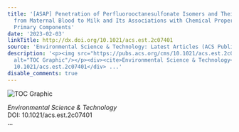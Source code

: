 ```yaml
---
title: '[ASAP] Penetration of Perfluorooctanesulfonate Isomers and Their Alternatives
  from Maternal Blood to Milk and Its Associations with Chemical Properties and Milk
  Primary Components'
date: '2023-02-03'
linkTitle: http://dx.doi.org/10.1021/acs.est.2c07401
source: 'Environmental Science & Technology: Latest Articles (ACS Publications)'
description: '<p><img src="https://pubs.acs.org/cms/10.1021/acs.est.2c07401/asset/images/medium/es2c07401_0004.gif"
  alt="TOC Graphic"/></p><div><cite>Environmental Science & Technology</cite></div><div>DOI:
  10.1021/acs.est.2c07401</div> ...'
disable_comments: true
---
```

<p><img src="https://pubs.acs.org/cms/10.1021/acs.est.2c07401/asset/images/medium/es2c07401_0004.gif" alt="TOC Graphic"/></p><div><cite>Environmental Science & Technology</cite></div><div>DOI: 10.1021/acs.est.2c07401</div> ...